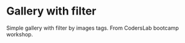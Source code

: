 # Gallery with filter

Simple gallery with filter by images tags. From CodersLab bootcamp workshop. 


